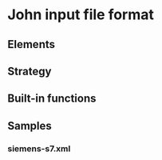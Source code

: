 # John input file format

## Elements




## Strategy





## Built-in functions




## Samples


### siemens-s7.xml





